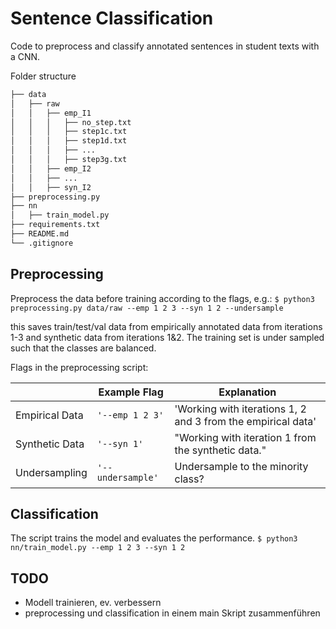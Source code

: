 

# Sentence Classification

Code to preprocess and classify annotated sentences in student texts with a CNN.

Folder structure
```markdown
├── data
│   ├── raw
│   │   ├── emp_I1
│   │   │   ├── no_step.txt
│   │   │   ├── step1c.txt
│   │   │   ├── step1d.txt
│   │   │   ├── ...
│   │   │   ├── step3g.txt
│   │   ├── emp_I2
│   │   ├── ...
│   │   ├── syn_I2
├── preprocessing.py
├── nn
│   ├── train_model.py
├── requirements.txt
├── README.md
└── .gitignore
```


## Preprocessing

Preprocess the data before training according to the flags, e.g.:
`$ python3 preprocessing.py data/raw --emp 1 2 3 --syn 1 2 --undersample`

this saves train/test/val data from empirically annotated data from iterations 1-3 and synthetic data from iterations 1&2. The training set is under sampled such that the classes are balanced.

Flags in the preprocessing script:

|                |Example Flag                         |Explanation                         |
|----------------|-------------------------------|-----------------------------|
|Empirical Data|`'--emp 1 2 3'`            |'Working with iterations 1, 2 and 3 from the empirical data'            |
|Synthetic Data          |`'--syn 1'`            |"Working with iteration 1 from the synthetic data."            |
|Undersampling          |`'--undersample'`|Undersample to the minority class?|



## Classification

The script trains the model and evaluates the performance.
`$ python3 nn/train_model.py --emp 1 2 3 --syn 1 2`


## TODO
- Modell trainieren, ev. verbessern
- preprocessing und classification in einem main Skript zusammenführen 